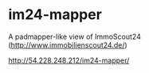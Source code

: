 im24-mapper
=======
A padmapper-like view of ImmoScout24 (http://www.immobilienscout24.de/)

http://54.228.248.212/im24-mapper/
